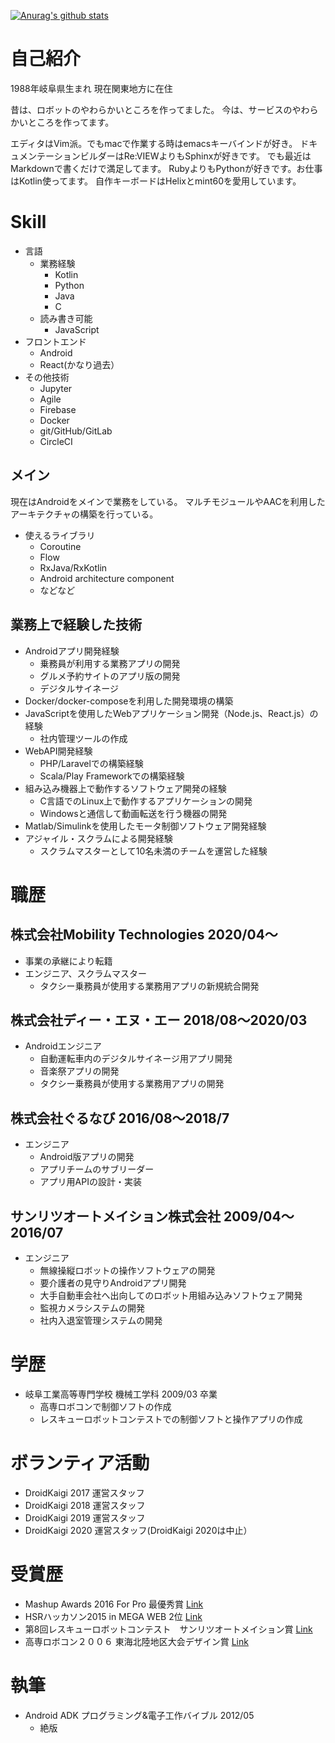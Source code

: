 [![Anurag's github stats](https://github-readme-stats.vercel.app/api?username=iwata-n)](https://github.com/anuraghazra/github-readme-stats)

# 自己紹介
1988年岐阜県生まれ
現在関東地方に在住

昔は、ロボットのやわらかいところを作ってました。
今は、サービスのやわらかいところを作ってます。

エディタはVim派。でもmacで作業する時はemacsキーバインドが好き。
ドキュメンテーションビルダーはRe:VIEWよりもSphinxが好きです。
でも最近はMarkdownで書くだけで満足してます。
RubyよりもPythonが好きです。お仕事はKotlin使ってます。
自作キーボードはHelixとmint60を愛用しています。

# Skill
- 言語
  - 業務経験
    - Kotlin
    - Python
    - Java
    - C
  - 読み書き可能
    - JavaScript
- フロントエンド
  - Android
  - React(かなり過去）
- その他技術
  - Jupyter
  - Agile
  - Firebase
  - Docker
  - git/GitHub/GitLab
  - CircleCI

## メイン
現在はAndroidをメインで業務をしている。
マルチモジュールやAACを利用したアーキテクチャの構築を行っている。

- 使えるライブラリ
  - Coroutine
  - Flow
  - RxJava/RxKotlin
  - Android architecture component
  - などなど

## 業務上で経験した技術
- Androidアプリ開発経験
  - 乗務員が利用する業務アプリの開発
  - グルメ予約サイトのアプリ版の開発
  - デジタルサイネージ
- Docker/docker-composeを利用した開発環境の構築
- JavaScriptを使用したWebアプリケーション開発（Node.js、React.js）の経験
  - 社内管理ツールの作成
- WebAPI開発経験
  - PHP/Laravelでの構築経験 
  - Scala/Play Frameworkでの構築経験
- 組み込み機器上で動作するソフトウェア開発の経験
  - C言語でのLinux上で動作するアプリケーションの開発
  - Windowsと通信して動画転送を行う機器の開発
- Matlab/Simulinkを使用したモータ制御ソフトウェア開発経験
- アジャイル・スクラムによる開発経験
  - スクラムマスターとして10名未満のチームを運営した経験


# 職歴
## 株式会社Mobility Technologies 2020/04〜
  - 事業の承継により転籍
  - エンジニア、スクラムマスター
    - タクシー乗務員が使用する業務用アプリの新規統合開発

## 株式会社ディー・エヌ・エー 2018/08〜2020/03
  - Androidエンジニア
    - 自動運転車内のデジタルサイネージ用アプリ開発
    - 音楽祭アプリの開発
    - タクシー乗務員が使用する業務用アプリの開発

## 株式会社ぐるなび  2016/08〜2018/7
  - エンジニア
    - Android版アプリの開発
    - アプリチームのサブリーダー
    - アプリ用APIの設計・実装

## サンリツオートメイション株式会社 2009/04〜2016/07
  - エンジニア
    - 無線操縦ロボットの操作ソフトウェアの開発
    - 要介護者の見守りAndroidアプリ開発
    - 大手自動車会社へ出向してのロボット用組み込みソフトウェア開発
    - 監視カメラシステムの開発
    - 社内入退室管理システムの開発
    
# 学歴
- 岐阜工業高等専門学校 機械工学科 2009/03 卒業
  - 高専ロボコンで制御ソフトの作成
  - レスキューロボットコンテストでの制御ソフトと操作アプリの作成
  
# ボランティア活動
- DroidKaigi 2017 運営スタッフ
- DroidKaigi 2018 運営スタッフ
- DroidKaigi 2019 運営スタッフ
- DroidKaigi 2020 運営スタッフ(DroidKaigi 2020は中止）

# 受賞歴
- Mashup Awards 2016 For Pro 最優秀賞 [Link](https://ma2017.we-are-ma.jp/winninglist-2016/)
- HSRハッカソン2015 in MEGA WEB 2位 [Link](https://robotstart.info/2015/09/15/hsr-hackathon-2015-in-mega-web-report-4.html)
- 第8回レスキューロボットコンテスト　サンリツオートメイション賞 [Link](https://www.rescue-robot-contest.org/forTeam/8th-contest/honsen/hyousyou)
- 高専ロボコン２００６ 東海北陸地区大会デザイン賞 [Link](http://www.gifu-nct.ac.jp/mecha/inaba/2006/result.html)

# 執筆
- Android ADK プログラミング&電子工作バイブル 2012/05
  - 絶版
